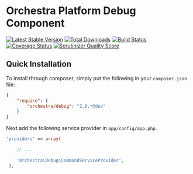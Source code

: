 Orchestra Platform Debug Component
==============

[![Latest Stable Version](https://poser.pugx.org/orchestra/debug/v/stable.png)](https://packagist.org/packages/orchestra/debug) 
[![Total Downloads](https://poser.pugx.org/orchestra/debug/downloads.png)](https://packagist.org/packages/orchestra/debug) 
[![Build Status](https://travis-ci.org/orchestral/debug.png?branch=master)](https://travis-ci.org/orchestral/debug) 
[![Coverage Status](https://coveralls.io/repos/orchestral/debug/badge.png?branch=master)](https://coveralls.io/r/orchestral/debug?branch=master) 
[![Scrutinizer Quality Score](https://scrutinizer-ci.com/g/orchestral/debug/badges/quality-score.png?s=126736312eb50230c0a9216f032def44610f1647)](https://scrutinizer-ci.com/g/orchestral/debug/) 

## Quick Installation

To install through composer, simply put the following in your `composer.json` file:

```json
{
	"require": {
		"orchestra/debug": "2.0.*@dev"
	}
}
```

Next add the following service provider in `app/config/app.php`.

```php
'providers' => array(

    // ...
    
    'Orchestra\Debug\CommandServiceProvider',
 ),
 ```
 
